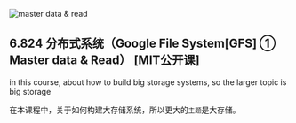 ![master data & read](https://pic1.zhimg.com/v2-15016cef42422ccb60b8a842efe41fee_1440w.jpg?source=172ae18b)
## 6.824 分布式系统（Google File System[GFS] ① Master data & Read） [MIT公开课]

in this course, about how to build big storage systems, so the larger topic is big storage

在本课程中，关于如何构建大存储系统，所以更大的`主题`是大存储。

